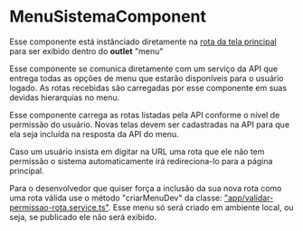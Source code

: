 # MenuSistemaComponent

Esse componente está instânciado diretamente na [rota da tela principal](../../modulos/modulos-routing.module.ts) para ser exibido dentro do **outlet** "menu"

Esse componente se comunica diretamente com um serviço da API que entrega todas as opções de menu que estarão disponíveis para o usuário logado. As rotas recebidas são carregadas por esse componente em suas devidas hierarquias no menu.

Esse componente carrega as rotas listadas pela API conforme o nível de permissão do usuário. Novas telas devem ser cadastradas na API para que ela seja incluída na resposta da API do menu.

Caso um usuário insista em digitar na URL uma rota que ele não tem permissão o sistema automaticamente irá redireciona-lo para a página principal.

Para o desenvolvedor que quiser força a inclusão da sua nova rota como uma rota válida use o método "criarMenuDev" da classe: ["app/validar-permissao-rota.service.ts"](../../validar-permissao-rota.service.ts). Esse menu só será criado em ambiente local, ou seja, se publicado ele não será exibido.